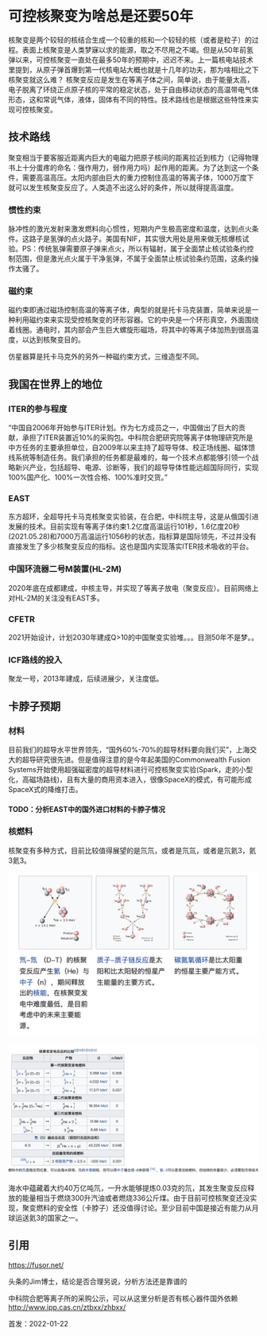 
# 可控核聚变为啥总是还要50年

核聚变是两个较轻的核结合生成一个较重的核和一个较轻的核（或者是粒子）的过程。表面上核聚变是人类梦寐以求的能源，取之不尽用之不竭。但是从50年前氢弹以来，可控核聚变一直处在最多50年的预期中，迟迟不来。上一篇核电站技术里提到，从原子弹首爆到第一代核电站大概也就是十几年的功夫，那为啥相比之下核聚变就这么难？
核聚变反应是发生在等离子体之间，简单说，由于能量太高，电子脱离了环绕正点原子核的平常的稳定状态，处于自由移动状态的高温带电气体形态，这和常说气体，液体，固体有不同的特性。技术路线也是根据这些特性来实现可控核聚变。

## 技术路线
聚变相当于要客服近距离内巨大的电磁力把原子核间的距离拉近到核力（记得物理书上十分蛋疼的命名：强作用力，弱作用力吗）起作用的距离。为了达到这一个条件，需要高温高压。太阳内部由巨大的重力控制住高温的等离子体，1000万度下就可以发生核聚变反应了。人类造不出这么好的条件，所以就得提高温度。

### 惯性约束
脉冲性的激光发射来激发燃料向心惯性，短期内产生极高密度和温度，达到点火条件。这路子是氢弹的点火路子。美国有NIF，其实很大用处是用来做无核爆核试验。PS：传统氢弹需要原子弹来点火，所以有辐射，属于全面禁止核试验条约控制范围，但是激光点火属于干净氢弹，不属于全面禁止核试验条约范围，这条约操作太骚了。

### 磁约束

磁约束即通过磁场控制高温的等离子体，典型的就是托卡马克装置，简单来说是一种利用磁约束来实现受控核聚变的环形容器。它的中央是一个环形真空，外面围绕着线圈。通电时，其内部会产生巨大螺旋形磁场，将其中的等离子体加热到很高温度，以达到核聚变目的。

仿星器算是托卡马克外的另外一种磁约束方式，三维造型不同。

## 我国在世界上的地位

### ITER的参与程度
“中国自2006年开始参与ITER计划。作为七方成员之一，中国做出了巨大的贡献，承担了ITER装置近10%的采购包。中科院合肥研究院等离子体物理研究所是中方任务的主要承担单位，自2009年以来主持了超导导体、校正场线圈、磁体馈线系统等制造任务。我们承担的任务都是最难的，每一个技术点都能够引领一个战略新兴产业，包括超导、电源、诊断等，我们的超导导体性能远超国际同行，实现100%国产化、100%一次性合格、100%准时交货。”

### EAST
东方超环，全超导托卡马克核聚变实验装，在合肥，中科院主导，这是从俄国引进发展的技术。目前实现有等离子体约束1.2亿度高温运行101秒，1.6亿度20秒(2021.05.28)和7000万高温运行1056秒的状态，指标算是国际领先，不过并没有直接发生了多少核聚变反应的指标。这也是国内实现落实ITER技术吸收的平台。

### 中国环流器二号M装置(HL-2M)
2020年底在成都建成，中核主导，并实现了等离子放电（聚变反应）。目前网络上对HL-2M的关注没有EAST多。

### CFETR
2021开始设计，计划2030年建成Q>10的中国聚变实验堆。。。目测50年不是梦。。

### ICF路线的投入
聚龙一号，2013年建成，后续进展少，关注度低。

## 卡脖子预期
### 材料
目前我们的超导水平世界领先，“国外60%-70%的超导材料要向我们买”，上海交大的超导研究很先进。但是值得注意的是今年起美国的Commonwealth Fusion Systems开始使用超强磁密度的超导材料进行可控核聚变实验(Spark，走的小型化，高磁场路线)，且有大量的商用资本进入，很像SpaceX的模式，有可能形成SpaceX式的降维打击。

#### TODO：分析EAST中的国外进口材料的卡脖子情况

### 核燃料
核聚变有多种方式，目前比较值得展望的是氘氘，或者是氘氚，或者是氘氦3，氦3氦3。

<a href="https://zh.wikipedia.org/wiki/%E6%A0%B8%E8%81%9A%E5%8F%98"> <img src="/img/fusion-type.png"/></a>
<br/>

<a href="https://zh.wikipedia.org/wiki/%E6%A0%B8%E8%81%9A%E5%8F%98"> <img src="/img/fusion-detail.png"/></a>

海水中蕴藏着大约40万亿吨氘，一升水能够提炼0.03克的氘，其发生聚变反应释放的能量相当于燃烧300升汽油或者燃烧336公斤煤。由于目前可控核聚变还没实现，聚变燃料的安全性（卡脖子）还没值得讨论。至少目前中国是接近有能力从月球运送氦3的国家之一。


## 引用

https://fusor.net/

头条的Jim博士，结论是否合理另说，分析方法还是靠谱的

中科院合肥等离子所的采购公示，可以从这里分析是否有核心器件国外依赖
http://www.ipp.cas.cn/ztbxx/zhbxx/

首发：2022-01-22